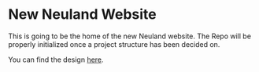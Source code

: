 # New Neuland Website

This is going to be the home of the new Neuland website.
The Repo will be properly initialized once a project structure has been decided on.

You can find the design [here](https://www.figma.com/file/0LhUMXXKWWpVvY94cwxr4o/NeulandWebsite?type=design&node-id=0-1&t=XpA8MFak356AMTat-0).
